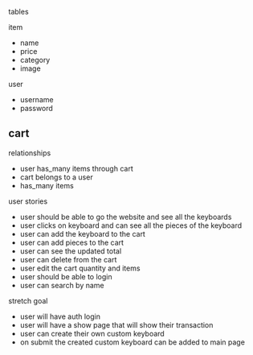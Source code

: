 tables 

item 
- name 
- price 
- category
- image 



user 
- username 
- password 

cart  
-  


relationships 
- user has_many items through cart 
- cart belongs to a user 
- has_many items


user stories 
- user should be able to go the website and see all the keyboards
- user clicks on keyboard and can see all the pieces of the keyboard 
- user can add the keyboard to the cart 
- user can add pieces to the cart 
- user can see the updated total 
- user can delete from the cart 
- user edit the cart quantity and items 
- user should be able to login 
- user can search by name 



stretch goal 
- user will have auth login 
- user will have a show page that will show their transaction 
- user can create their own custom keyboard 
- on submit the created custom keyboard can be added to main page 
